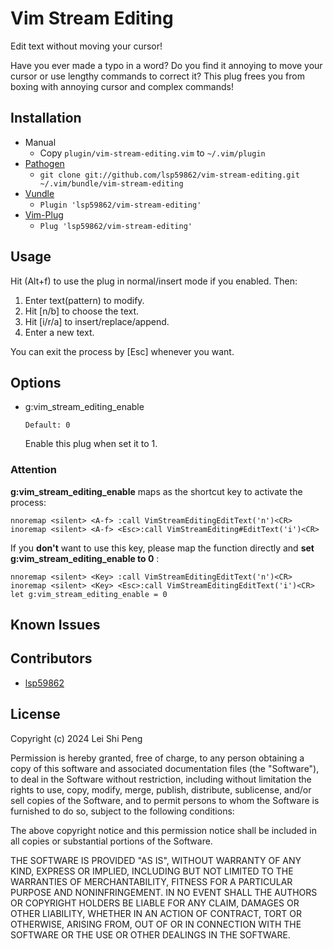 Vim Stream Editing
==========

Edit text without moving your cursor!

Have you ever made a typo in a word? Do you find it annoying to move your cursor or use lengthy commands to correct it? This plug frees you from boxing with annoying cursor and complex commands!

Installation
------------

* Manual
  * Copy `plugin/vim-stream-editing.vim` to `~/.vim/plugin`
* [Pathogen](https://github.com/tpope/vim-pathogen)
  * `git clone git://github.com/lsp59862/vim-stream-editing.git ~/.vim/bundle/vim-stream-editing`
* [Vundle](https://github.com/VundleVim/Vundle.vim)
  * `Plugin 'lsp59862/vim-stream-editing'`
* [Vim-Plug](https://github.com/junegunn/vim-plug)
  * `Plug 'lsp59862/vim-stream-editing'`

Usage
--------

Hit <A-f>(Alt+f) to use the plug in normal/insert mode if you enabled. Then:

1. Enter text(pattern) to modify.
2. Hit [n/b] to choose the text.
3. Hit [i/r/a] to insert/replace/append.
4. Enter a new text.

You can exit the process by [Esc] whenever you want.

## Options

* g:vim_stream_editing_enable

      Default: 0

  Enable this plug when set it to 1.

### Attention

**g:vim_stream_editing_enable** maps <A-f> as the shortcut key to activate the process:

```
nnoremap <silent> <A-f> :call VimStreamEditingEditText('n')<CR>
inoremap <silent> <A-f> <Esc>:call VimStreamEditing#EditText('i')<CR>     
```

If you **don't** want to use this key, please map the function directly and **set g:vim_stream_editing_enable to 0** :

    nnoremap <silent> <Key> :call VimStreamEditingEditText('n')<CR>
    inoremap <silent> <Key> <Esc>:call VimStreamEditingEditText('i')<CR>
    let g:vim_stream_editing_enable = 0

Known Issues
------------

Contributors
------------

* [lsp59862](https://github.com/lsp59862)


License
-------

Copyright (c) 2024 Lei Shi Peng

Permission is hereby granted, free of charge, to any person obtaining a copy of this software and associated documentation files (the "Software"), to deal in the Software without restriction, including without limitation the rights to use, copy, modify, merge, publish, distribute, sublicense, and/or sell copies of the Software, and to permit persons to whom the Software is furnished to do so, subject to the following conditions:

The above copyright notice and this permission notice shall be included in all copies or substantial portions of the Software.

THE SOFTWARE IS PROVIDED "AS IS", WITHOUT WARRANTY OF ANY KIND, EXPRESS OR IMPLIED, INCLUDING BUT NOT LIMITED TO THE WARRANTIES OF MERCHANTABILITY, FITNESS FOR A PARTICULAR PURPOSE AND NONINFRINGEMENT. IN NO EVENT SHALL THE AUTHORS OR COPYRIGHT HOLDERS BE LIABLE FOR ANY CLAIM, DAMAGES OR OTHER LIABILITY, WHETHER IN AN ACTION OF CONTRACT, TORT OR OTHERWISE, ARISING FROM, OUT OF OR IN CONNECTION WITH THE SOFTWARE OR THE USE OR OTHER DEALINGS IN THE SOFTWARE.

